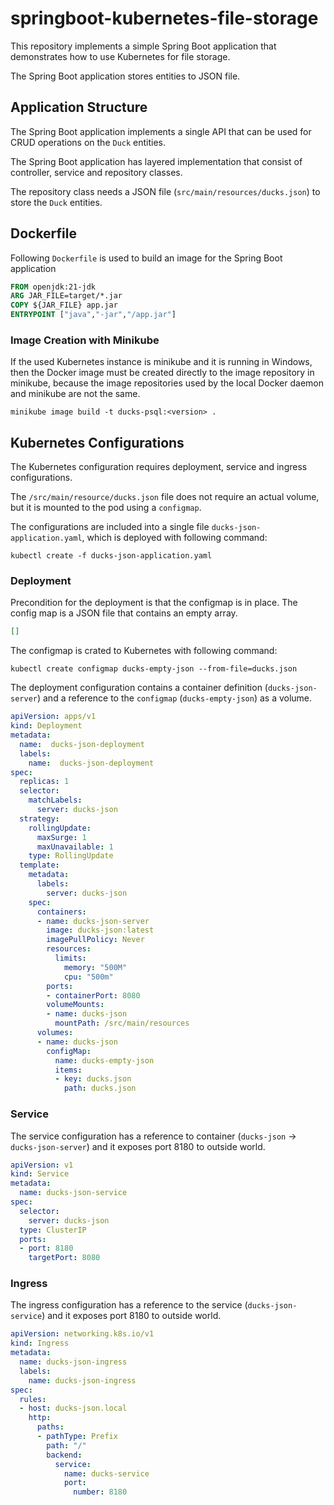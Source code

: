 # springboot-kubernetes-file-storage #

This repository implements a simple Spring Boot application that demonstrates how to use Kubernetes for file storage.

The Spring Boot application stores entities to JSON file.

## Application Structure ##

The Spring Boot application implements a single API that can be used for CRUD operations on the `Duck` entities.

The Spring Boot application has layered implementation that consist of controller, service and repository classes.

The repository class needs a JSON file (`src/main/resources/ducks.json`) to store the `Duck` entities.

## Dockerfile ##

Following `Dockerfile` is used to build an image for the Spring Boot application

```dockerfile
FROM openjdk:21-jdk
ARG JAR_FILE=target/*.jar
COPY ${JAR_FILE} app.jar
ENTRYPOINT ["java","-jar","/app.jar"]
```

### Image Creation with Minikube ###

If the used Kubernetes instance is minikube and it is running in Windows, then the Docker image must be created directly to the image repository in minikube, because the image repositories used by the local Docker daemon and minikube are not the same.

`minikube image build -t ducks-psql:<version> .`

## Kubernetes Configurations ##

The Kubernetes configuration requires deployment, service and ingress configurations.

The `/src/main/resource/ducks.json` file does not require an actual volume, but it is mounted to the pod using a `configmap`.

The configurations are included into a single file `ducks-json-application.yaml`, which is deployed with following command:

`kubectl create -f ducks-json-application.yaml`

### Deployment ###

Precondition for the deployment is that the configmap is in place. The config map is a JSON file that contains an empty array.

```json
[]
```

The configmap is crated to Kubernetes with following command:

`kubectl create configmap ducks-empty-json --from-file=ducks.json`

The deployment configuration contains a container definition (`ducks-json-server`) and a reference to the `configmap` (`ducks-empty-json`) as a volume.

```yaml
apiVersion: apps/v1
kind: Deployment
metadata:
  name:  ducks-json-deployment
  labels:
    name:  ducks-json-deployment
spec:
  replicas: 1
  selector:
    matchLabels:
      server: ducks-json
  strategy:
    rollingUpdate:
      maxSurge: 1
      maxUnavailable: 1
    type: RollingUpdate
  template:
    metadata:
      labels:
        server: ducks-json
    spec:
      containers:
      - name: ducks-json-server
        image: ducks-json:latest
        imagePullPolicy: Never
        resources:
          limits:
            memory: "500M"
            cpu: "500m"
        ports:
        - containerPort: 8080
        volumeMounts:
        - name: ducks-json
          mountPath: /src/main/resources
      volumes:
      - name: ducks-json
        configMap:
          name: ducks-empty-json
          items:
          - key: ducks.json
            path: ducks.json
```

### Service ###

The service configuration has a reference to container (`ducks-json` → `ducks-json-server`) and it exposes port 8180 to outside world.

```yaml
apiVersion: v1
kind: Service
metadata:
  name: ducks-json-service
spec:
  selector:
    server: ducks-json
  type: ClusterIP
  ports:
  - port: 8180
    targetPort: 8080
```

### Ingress ###

The ingress configuration has a reference to the service (`ducks-json-service`) and it exposes port 8180 to outside world.

```yaml
apiVersion: networking.k8s.io/v1
kind: Ingress
metadata:
  name: ducks-json-ingress
  labels:
    name: ducks-json-ingress
spec:
  rules:
  - host: ducks-json.local
    http:
      paths:
      - pathType: Prefix
        path: "/"
        backend:
          service:
            name: ducks-service
            port:
              number: 8180
```
